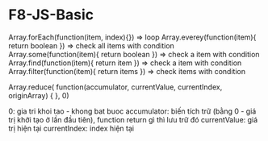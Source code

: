# F8-JS-Basic

Array.forEach(function(item, index){}) => loop 
Array.everey(function(item){ return boolean }) =>  check all items with condition
Array.some(function(item){ return boolean }) =>  check a item with condition
Array.find(function(item){ return item }) =>  check a item with condition
Array.filter(function(item){ return items }) =>  check items with condition


Array.reduce( function(accumulator, currentValue, currentIndex, originArray) {
}, 0)

0: gia tri khoi tao - khong bat buoc 
accumulator: biến tích trữ (bằng 0 - giá trị khởi tạo ở lần đầu tiên), function return gì thì lưu trữ đó
currentValue: giá trị hiện tại 
currentIndex: index hiện tại
